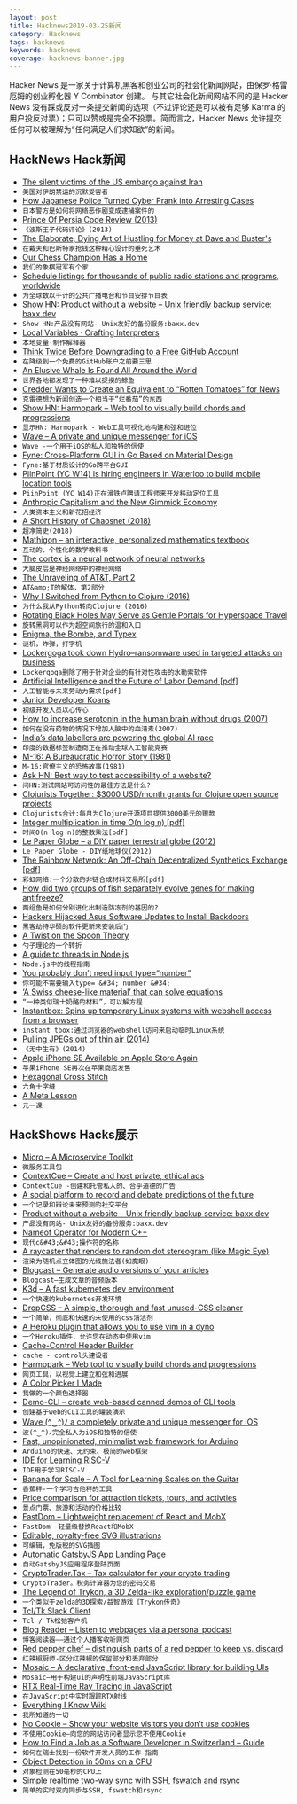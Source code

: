 ```yaml
---
layout: post
title: Hacknews2019-03-25新闻
category: Hacknews
tags: hacknews
keywords: hacknews
coverage: hacknews-banner.jpg
---
```


Hacker News 是一家关于计算机黑客和创业公司的社会化新闻网站，由保罗·格雷厄姆的创业孵化器 Y Combinator 创建。
与其它社会化新闻网站不同的是 Hacker News 没有踩或反对一条提交新闻的选项（不过评论还是可以被有足够 Karma 的用户投反对票）；只可以赞或是完全不投票。简而言之，Hacker News 允许提交任何可以被理解为“任何满足人们求知欲”的新闻。

## HackNews Hack新闻


- [The silent victims of the US embargo against Iran](https://www.thelancet.com/journals/lanonc/article/PIIS1470-2045(18)30751-4/fulltext)
- `美国对伊朗禁运的沉默受害者`
- [How Japanese Police Turned Cyber Prank into Arresting Cases](https://b.shujisado.com/2019/03/how-japanese-police-turned-cyber-prank.html)
- `日本警方是如何将网络恶作剧变成逮捕案件的`
- [Prince Of Persia Code Review (2013)](http://fabiensanglard.net/prince_of_persia/index.php)
- `《波斯王子代码评论》(2013)`
- [The Elaborate, Dying Art of Hustling for Money at Dave and Buster&#39;s](https://www.vice.com/en_us/article/pan43y/the-elaborate-dying-art-of-hustling-for-money-at-dave-and-busters-arcades)
- `在戴夫和巴斯特家抢钱这种精心设计的垂死艺术`
- [Our Chess Champion Has a Home](https://www.nytimes.com/2019/03/23/opinion/sunday/homeless-chess-champion-tani.html)
- `我们的象棋冠军有个家`
- [Schedule listings for thousands of public radio stations and programs, worldwide](http://www.publicradiofan.com/)
- `为全球数以千计的公共广播电台和节目安排节目表`
- [Show HN: Product without a website – Unix friendly backup service: baxx.dev](https://txt.black/~jack/baxx-dev.txt)
- `Show HN:产品没有网站- Unix友好的备份服务:baxx.dev`
- [Local Variables · Crafting Interpreters](http://www.craftinginterpreters.com/local-variables.html)
- `本地变量·制作解释器`
- [Think Twice Before Downgrading to a Free GitHub Account](http://blog.jaredsinclair.com/post/183676881105/think-twice-before-downgrading-to-a-free-github)
- `在降级到一个免费的GitHub账户之前要三思`
- [An Elusive Whale Is Found All Around the World](https://www.nytimes.com/2019/03/22/science/omuras-whales-habitat.html)
- `世界各地都发现了一种难以捉摸的鲸鱼`
- [Credder Wants to Create an Equivalent to “Rotten Tomatoes” for News](https://mondaynote.com/credder-wants-to-create-an-equivalent-to-rotten-tomatoes-for-news-94467294e57b)
- `克雷德想为新闻创造一个相当于“烂番茄”的东西`
- [Show HN: Harmopark – Web tool to visually build chords and progressions](https://www.harmopark.app/)
- `显示HN: Harmopark - Web工具可视化地构建和弦和进位`
- [Wave – A private and unique messenger for iOS](https://itunes.apple.com/za/app/wave-%EF%BE%89/id1434827986?mt=8&amp;ref=producthunt)
- `Wave -一个用于iOS的私人和独特的信使`
- [Fyne: Cross-Platform GUI in Go Based on Material Design](https://github.com/fyne-io/fyne)
- `Fyne:基于材质设计的Go跨平台GUI`
- [PiinPoint (YC W14) is hiring engineers in Waterloo to build mobile location tools](https://angel.co/piinpoint/jobs/108874-full-stack-developer)
- `PiinPoint (YC W14)正在滑铁卢聘请工程师来开发移动定位工具`
- [Anthropic Capitalism and the New Gimmick Economy](https://www.edge.org/response-detail/26756)
- `人类资本主义和新花招经济`
- [A Short History of Chaosnet (2018)](https://twobithistory.org/2018/09/30/chaosnet.html)
- `超净简史(2018)`
- [Mathigon – an interactive, personalized mathematics textbook](https://mathigon.org/)
- `互动的，个性化的数学教科书`
- [The cortex is a neural network of neural networks](https://medium.com/the-spike/your-cortex-contains-17-billion-computers-9034e42d34f2)
- `大脑皮层是神经网络中的神经网络`
- [The Unraveling of AT&amp;T, Part 2](https://technicshistory.wordpress.com/2019/03/23/the-unraveling-part-2/)
- `AT&amp;T的解体，第2部分`
- [Why I Switched from Python to Clojure (2016)](https://www.bradcypert.com/why-i-switched-from-python-to-clojure/)
- `为什么我从Python转向Clojure (2016)`
- [Rotating Black Holes May Serve as Gentle Portals for Hyperspace Travel](https://theconversation.com/rotating-black-holes-may-serve-as-gentle-portals-for-hyperspace-travel-107062)
- `旋转黑洞可以作为超空间旅行的温和入口`
- [Enigma, the Bombe, and Typex](https://github.com/gchq/CyberChef/wiki/Enigma,-the-Bombe,-and-Typex)
- `谜机，炸弹，打字机`
- [Lockergoga took down Hydro–ransomware used in targeted attacks on business](https://doublepulsar.com/how-lockergoga-took-down-hydro-ransomware-used-in-targeted-attacks-aimed-at-big-business-c666551f5880)
- `Lockergoga删除了用于针对企业的有针对性攻击的水勒索软件`
- [Artificial Intelligence and the Future of Labor Demand [pdf]](https://economics.mit.edu/files/16819)
- `人工智能与未来劳动力需求[pdf]`
- [Junior Developer Koans](https://joecmarshall.com/posts/junior-developer-koans/)
- `初级开发人员以心传心`
- [How to increase serotonin in the human brain without drugs (2007)](https://www.ncbi.nlm.nih.gov/pmc/articles/PMC2077351/)
- `如何在没有药物的情况下增加人脑中的血清素(2007)`
- [India’s data labellers are powering the global AI race](https://factordaily.com/indian-data-labellers-powering-the-global-ai-race/)
- `印度的数据标签制造商正在推动全球人工智能竞赛`
- [M-16: A Bureaucratic Horror Story (1981)](https://www.theatlantic.com/magazine/archive/1981/06/m-16-a-bureaucratic-horror-story/545153/)
- `M-16:官僚主义的恐怖故事(1981)`
- [Ask HN: Best way to test accessibility of a website?](item?id=19473737)
- `问HN:测试网站可访问性的最佳方法是什么?`
- [Clojurists Together: $3000 USD/month grants for Clojure open source projects](https://twitter.com/cljtogether/status/1109925960155983872)
- `Clojurists合计:每月为Clojure开源项目提供3000美元的赠款`
- [Integer multiplication in time O(n log n) [pdf]](https://hal.archives-ouvertes.fr/hal-02070778/document)
- `时间O(n log n)的整数乘法[pdf]`
- [Le Paper Globe – a DIY paper terrestrial globe (2012)](http://joachimesque.com/globe/index.html.en)
- `Le Paper Globe - DIY纸地球仪(2012)`
- [The Rainbow Network: An Off-Chain Decentralized Synthetics Exchange [pdf]](https://rainbownet.work/RainbowNetwork.pdf)
- `彩虹网络:一个分散的非链合成材料交易所[pdf]`
- [How did two groups of fish separately evolve genes for making antifreeze?](https://www.theatlantic.com/science/archive/2019/03/how-fish-evolved-antifreeze-junk/585226/)
- `两组鱼是如何分别进化出制造防冻剂的基因的?`
- [Hackers Hijacked Asus Software Updates to Install Backdoors](https://motherboard.vice.com/en_us/article/pan9wn/hackers-hijacked-asus-software-updates-to-install-backdoors-on-thousands-of-computers)
- `黑客劫持华硕的软件更新来安装后门`
- [A Twist on the Spoon Theory](https://streetlifesolutions.blogspot.com/2019/03/a-twist-on-spoon-theory.html)
- `勺子理论的一个转折`
- [A guide to threads in Node.js](https://blog.logrocket.com/a-complete-guide-to-threads-in-node-js-4fa3898fe74f)
- `Node.js中的线程指南`
- [You probably don’t need input type=“number”](http://bradfrost.com/blog/post/you-probably-dont-need-input-typenumber/)
- `你可能不需要输入type= &#34; number &#34;`
- [‘A Swiss cheese-like material’ that can solve equations](https://penntoday.upenn.edu/news/penn-engineers-demonstrate-metamaterials-can-solve-equations)
- `“一种类似瑞士奶酪的材料”，可以解方程`
- [Instantbox: Spins up temporary Linux systems with webshell access from a browser](https://github.com/instantbox/instantbox)
- `instant tbox:通过浏览器的webshell访问来启动临时Linux系统`
- [Pulling JPEGs out of thin air (2014)](http://lcamtuf.blogspot.com/2014/11/pulling-jpegs-out-of-thin-air.html)
- `《无中生有》(2014)`
- [Apple iPhone SE Available on Apple Store Again](https://www.apple.com/shop/refurbished/clearance)
- `苹果iPhone SE再次在苹果商店发售`
- [Hexagonal Cross Stitch](http://isohedral.ca/hexagonal-cross-stitch/)
- `六角十字缝`
- [A Meta Lesson](http://andy.kitchen/a-meta-lesson.html)
- `元一课`


## HackShows Hacks展示

- [ Micro – A Microservice Toolkit](https://github.com/micro/micro)
- `微服务工具包`
- [ ContextCue – Create and host private, ethical ads](https://contextcue.com)
- `ContextCue -创建和托管私人的、合乎道德的广告`
- [ A social platform to record and debate predictions of the future](https://www.predibly.com/)
- `一个记录和辩论未来预测的社交平台`
- [ Product without a website – Unix friendly backup service: baxx.dev](https://txt.black/~jack/baxx-dev.txt)
- `产品没有网站- Unix友好的备份服务:baxx.dev`
- [ Nameof Operator for Modern C&#43;&#43;](https://github.com/Neargye/nameof)
- `现代c&#43;&#43;操作符的名称`
- [ A raycaster that renders to random dot stereogram (like Magic Eye)](https://github.com/ammonb/stereogram-raycaster)
- `渲染为随机点立体图的光线施法者(如魔眼)`
- [ Blogcast – Generate audio versions of your articles](https://blogcast.host/)
- `Blogcast—生成文章的音频版本`
- [ K3d – A fast kubernetes dev environment](https://blog.zeerorg.site/post/k3d-kubernetes-dev-env)
- `一个快速的kubernetes开发环境`
- [ DropCSS – A simple, thorough and fast unused-CSS cleaner](https://github.com/leeoniya/dropcss)
- `一个简单，彻底和快速的未使用的css清洁剂`
- [ A Heroku plugin that allows you to use vim in a dyno](https://github.com/jasonheecs/heroku-vim)
- `一个Heroku插件，允许您在动态中使用vim`
- [ Cache-Control Header Builder](https://cache-control.sdgluck.now.sh)
- `cache - control头建设者`
- [ Harmopark – Web tool to visually build chords and progressions](https://www.harmopark.app/)
- `网页工具，以视觉上建立和弦和进展`
- [ A Color Picker I Made](https://colorsupplyyy.com/app)
- `我做的一个颜色选择器`
- [ Demo-CLI – create web-based canned demos of CLI tools](https://demo-cli.dev/)
- `创建基于web的CLI工具的罐装演示`
- [ Wave (^‿^)ﾉ a completely private and unique messenger for iOS](https://itunes.apple.com/za/app/wave-%EF%BE%89/id1434827986?mt=8&amp;ref=producthunt)
- `波(^‿^)ﾉ完全私人为iOS和独特的信使`
- [ Fast, unopinionated, minimalist web framework for Arduino](https://awot.net)
- `Arduino的快速、无约束、极简的web框架`
- [ IDE for Learning RISC-V](https://github.com/TheThirdOne/rars)
- `IDE用于学习RISC-V`
- [ Banana for Scale – A Tool for Learning Scales on the Guitar](https://banana.rocks)
- `香蕉秤-一个学习吉他秤的工具`
- [ Price comparison for attraction tickets, tours, and activties](https://www.ticketlens.com/en)
- `景点门票、旅游和活动的价格比较`
- [ FastDom – Lightweight replacement of React and MobX](https://github.com/PxyUp/FastDom)
- `FastDom -轻量级替换React和MobX`
- [ Editable, royalty-free SVG illustrations](https://gallery.manypixels.co)
- `可编辑，免版税的SVG插图`
- [ Automatic GatsbyJS App Landing Page](https://github.com/ImedAdel/automatic-gatsbyjs-app-landing-page)
- `自动GatsbyJS应用程序登陆页面`
- [ CryptoTrader.Tax – Tax calculator for your crypto trading](https://www.cryptotrader.tax)
- `CryptoTrader。税务计算器为您的密码交易`
- [ The Legend of Trykon, a 3D Zelda-like exploration/puzzle game](https://trykon.itch.io/the-legend-of-trykon)
- `一个类似于zelda的3D探索/益智游戏《Trykon传奇》`
- [ Tcl/Tk Slack Client](https://github.com/nickbarth/tkslack)
- `Tcl / Tk松弛客户机`
- [ Blog Reader – Listen to webpages via a personal podcast](https://www.blogreader.com.au/)
- `博客阅读器——通过个人播客收听网页`
- [ Red pepper chef – distinguish parts of a red pepper to keep vs. discard](https://medium.com/@anthony_sarkis/red-pepper-chef-from-new-training-data-to-deployed-system-in-a-few-lines-of-code-8d25b77fe447)
- `红辣椒厨师-区分红辣椒的保留部分和丢弃部分`
- [ Mosaic – A declarative, front-end JavaScript library for building UIs](https://github.com/Authman2/Mosaic)
- `Mosaic—用于构建ui的声明性前端JavaScript库`
- [ RTX Real-Time Ray Tracing in JavaScript](https://github.com/maierfelix/nvk-examples#rtx)
- `在JavaScript中实时跟踪RTX射线`
- [ Everything I Know Wiki](https://wiki.nikitavoloboev.xyz)
- `我所知道的一切`
- [ No Cookie – Show your website visitors you don’t use cookies](https://no-cookie.kemp.app/)
- `不使用Cookie—向您的网站访问者显示您不使用Cookie`
- [ How to Find a Job as a Software Developer in Switzerland – Guide](https://swissdevjobs.ch/blog/how-to-find-job-as-software-developer-in-switzerland-complete-guide)
- `如何在瑞士找到一份软件开发人员的工作-指南`
- [ Object Detection in 50ms on a CPU](https://medium.com/sugarkubes/openvino-quickstart-9501e6be2db9)
- `对象检测在50毫秒的CPU上`
- [ Simple realtime two-way sync with SSH, fswatch and rsync](https://github.com/francoisp/DuplexRsync)
- `简单的实时双向同步与SSH, fswatch和rsync`


